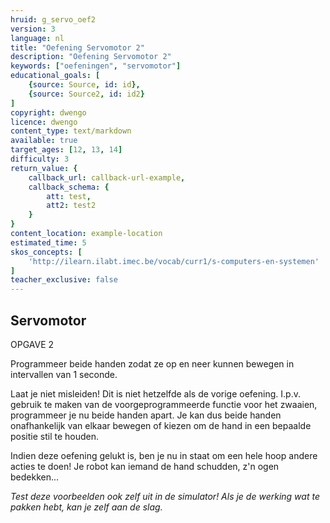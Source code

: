 ```yaml
---
hruid: g_servo_oef2
version: 3
language: nl
title: "Oefening Servomotor 2"
description: "Oefening Servomotor 2"
keywords: ["oefeningen", "servomotor"]
educational_goals: [
    {source: Source, id: id}, 
    {source: Source2, id: id2}
]
copyright: dwengo
licence: dwengo
content_type: text/markdown
available: true
target_ages: [12, 13, 14]
difficulty: 3
return_value: {
    callback_url: callback-url-example,
    callback_schema: {
        att: test,
        att2: test2
    }
}
content_location: example-location
estimated_time: 5
skos_concepts: [
    'http://ilearn.ilabt.imec.be/vocab/curr1/s-computers-en-systemen'
]
teacher_exclusive: false
---
```

## Servomotor

OPGAVE 2

Programmeer beide handen zodat ze op en neer kunnen bewegen in intervallen van 1 seconde.

Laat je niet misleiden! Dit is niet hetzelfde als de vorige oefening. I.p.v. gebruik te maken van de voorgeprogrammeerde functie voor het zwaaien, programmeer je nu beide handen apart. Je kan dus beide handen onafhankelijk van elkaar bewegen of kiezen om de hand in een bepaalde positie stil te houden.


Indien deze oefening gelukt is, ben je nu in staat om een hele hoop andere acties te doen! Je robot kan iemand de hand schudden, z'n ogen bedekken...

*Test deze voorbeelden ook zelf uit in de simulator! Als je de werking wat te pakken hebt, kan je zelf aan de slag.*